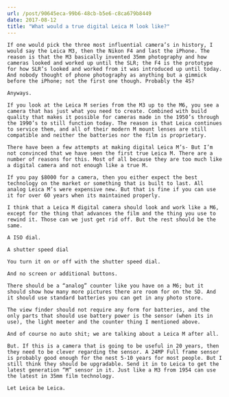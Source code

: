 ```yaml
---
url: /post/90645eca-99b6-48cb-b5e6-c8ca679b8449
date: 2017-08-12
title: "What would a true digital Leica M look like?"
---
```


<div class="kg-card-markdown">

  <p>

    If one would pick the three most influential camera’s in history, I would say the Leica M3, then the Nikon F4 and last the iPhone. The reason is that the M3 basically invented 35mm photography and how cameras looked and worked up until the SLR; the F4 is the prototype for how SLR’s looked and worked from it was introduced up until today. And nobody thought of phone photography as anything but a gimmick before the iPhone; not the first one though. Probably the 4S?

  </p>

  

  <p>

    Anyways.

  </p>

  

  <p>

    If you look at the Leica M series from the M3 up to the M6, you see a camera that has just what you need to create. Combined with build quality that makes it possible for cameras made in the 1950’s through the 1990’s to still function today. The reason is that Leica continues to service them, and all of their modern M mount lenses are still compatible and neither the batteries nor the film is proprietary.

  </p>

  

  <p>

    There have been a few attempts at making digital Leica M’s- But I’m not convinced that we have seen the first true Leica M. There are a number of reasons for this. Most of all because they are too much like a digital camera and not enough like a true M.

  </p>

  

  <p>

    If you pay $8000 for a camera, then you either expect the best technology on the market or something that is built to last. All analog Leica M’s were expensive new. But that is fine if you can use it for over 60 years when its maintained properly.

  </p>

  

  <p>

    I think that a Leica M digital camera should look and work like a M6, except for the thing that advances the film and the thing you use to rewind it. Those can we just get rid off. But the rest should be the same.

  </p>

  

  <p>

    A ISO dial.

  </p>

  

  <p>

    A shutter speed dial

  </p>

  

  <p>

    You turn it on or off with the shutter speed dial.

  </p>

  

  <p>

    And no screen or additional buttons.

  </p>

  

  <p>

    There should be a “analog” counter like you have on a M6; but it should show how many more pictures there are room for on the SD. And it should use standard batteries you can get in any photo store.

  </p>

  

  <p>

    The view finder should not require any form for batteries, and the only parts that should use battery power is the sensor (when its in use), the light meeter and the counter thing I mentioned above.

  </p>

  

  <p>

    And of course no auto shit; we are talking about a Leica M after all.

  </p>

  

  <p>

    But. If this is a camera that is going to be useful in 20 years, then they need to be clever regarding the sensor. A 24MP Full frame sensor is probably good enough for the nest 5-10 years for most people. But I still think they should be upgradable. Send it in to Leica to get the latest generation “M” sensor in it. Just like a M3 from 1954 can use the latest in 35mm film technology.

  </p>

  

  <p>

    Let Leica be Leica.

  </p>

</div>